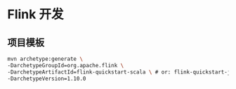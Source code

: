 # Flink 开发

## 项目模板

```sh
mvn archetype:generate \
-DarchetypeGroupId=org.apache.flink \
-DarchetypeArtifactId=flink-quickstart-scala \ # or: flink-quickstart-java
-DarchetypeVersion=1.10.0
```
